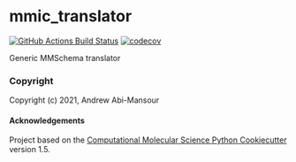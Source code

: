 mmic_translator
==============================
[//]: # (Badges)
[![GitHub Actions Build Status](https://github.com/MolSSI/mmic_translator/workflows/CI/badge.svg)](https://github.com/MolSSI/mmic_translator/actions?query=workflow%3ACI)
[![codecov](https://codecov.io/gh/MolSSI/mmic_translator/branch/master/graph/badge.svg)](https://codecov.io/gh/MolSSI/mmic_translator/branch/master)


Generic MMSchema translator

### Copyright

Copyright (c) 2021, Andrew Abi-Mansour


#### Acknowledgements
 
Project based on the 
[Computational Molecular Science Python Cookiecutter](https://github.com/molssi/cookiecutter-cms) version 1.5.
